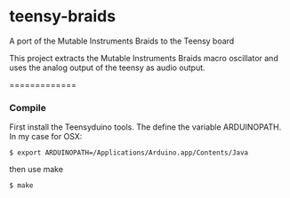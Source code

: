 teensy-braids
=============

A port of the Mutable Instruments Braids to the Teensy board

This project extracts the Mutable Instruments Braids macro oscillator and uses the analog output of the teensy as audio output.


=============

### Compile

First install the Teensyduino tools. The define the variable ARDUINOPATH. In my case for OSX:

```
$ export ARDUINOPATH=/Applications/Arduino.app/Contents/Java
```

then use make

```
$ make
```
